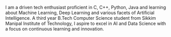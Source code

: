 I am a driven tech enthusiast proficient in C, C++, Python, Java and learning about Machine Learning, Deep Learning and various facets of Artificial Intelligence. A third year B.Tech Computer Science student from Sikkim Manipal Institute of Technology, I aspire to excel in AI and Data Science with a focus on continuous learning and innovation.

<!---
DeeshaP26/DeeshaP26 is a ✨ special ✨ repository because its `README.md` (this file) appears on your GitHub profile.
You can click the Preview link to take a look at your changes.
--->
